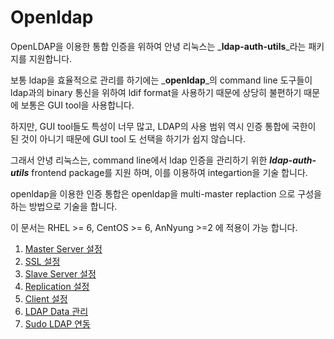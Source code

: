 # Openldap

OpenLDAP을 이용한 통합 인증을 위하여 안녕 리눅스는 _**ldap-auth-utils**_라는 패키지를 지원합니다.

보통 ldap을 효율적으로 관리를 하기에는 _**openldap**_의 command line 도구들이 ldap과의 binary 통신을 위하여 ldif format을 사용하기 때문에 상당히 불편하기 때문에 보통은 GUI tool을 사용합니다.

하지만, GUI tool들도 특성이 너무 많고, LDAP의 사용 범위 역시 인증 통합에 국한이 된 것이 아니기 때문에 GUI tool 도 선택을 하기가 쉽지 않습니다.

그래서 안녕 리눅스는, command line에서 ldap 인증을 관리하기 위한 _**ldap-auth-utils**_ frontend package를 지원 하며, 이를 이용하여 integartion을 기술 합니다.

openldap을 이용한 인증 통합은 openldap을 multi-master replaction 으로 구성을 하는 방법으로 기술을 합니다.

이 문서는 RHEL &gt;= 6, CentOS &gt;= 6, AnNyung &gt;=2 에 적용이 가능 합니다.

1. [Master Server 설정](chapter2-3-auth-integrate-openldap-1.md)
2. [SSL 설정](chapter2-3-auth-integrate-openldap-2.md)
3. [Slave Server 설정](chapter2-3-auth-integrate-openldap-3.md)
4. [Replication 설정](chapter2-3-auth-integrate-openldap-4.md)
5. [Client 설정](chapter2-3-auth-integrate-openldap-5.md)
6. [LDAP Data 관리](chapter2-3-auth-integrate-openldap-6.md)
7. [Sudo LDAP 연동](chapter2-3-auth-integrate-openldap-7.md)

